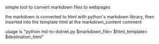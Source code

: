 simple tool to convert markdown files to webpages

the markdown is converted to html with python's markdown library, then inserted
into the template html at the markdown_content comment

usage is "python md-to-dotnet.py $markdown_file> $html_template> $destination_html"
